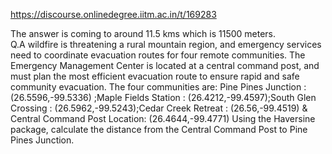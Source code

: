 https://discourse.onlinedegree.iitm.ac.in/t/169283

The answer is coming to around 11.5 kms which is 11500 meters.<br/>
Q.A wildfire is threatening a rural mountain region, and emergency services need to coordinate evacuation routes for four remote communities. The Emergency Management Center is located at a central command post, and must plan the most efficient evacuation route to ensure rapid and safe community evacuation. The four communities are: Pine Pines Junction : (26.5596,-99.5336) ;Maple Fields Station : (26.4212,-99.4597);South Glen Crossing : (26.5962,-99.5243);Cedar Creek Retreat : (26.56,-99.4519) &amp; Central Command Post Location: (26.4644,-99.4771) Using the Haversine package, calculate the distance from the Central Command Post to Pine Pines Junction.